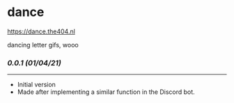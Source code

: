 # dance
https://dance.the404.nl

dancing letter gifs, wooo

### *0.0.1 (01/04/21)*
----------------------
- Initial version
- Made after implementing a similar function in the Discord bot.